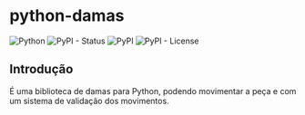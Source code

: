 python-damas
============================================

![Python](https://img.shields.io/badge/Python-%3E%3D%203.4-blue)
![PyPI - Status](https://img.shields.io/pypi/status/python-damas)
![PyPI](https://img.shields.io/pypi/v/python-damas)
![PyPI - License](https://img.shields.io/pypi/l/python-damas)

Introdução
----------
É uma biblioteca de damas para Python, podendo movimentar a peça e com um sistema de validação dos movimentos.

